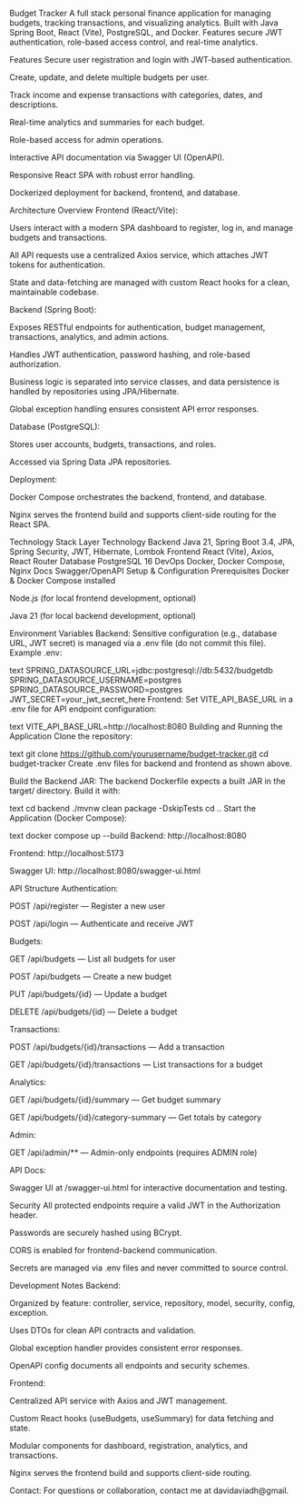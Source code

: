 Budget Tracker
A full stack personal finance application for managing budgets, tracking transactions, and visualizing analytics. Built with Java Spring Boot, React (Vite), PostgreSQL, and Docker. Features secure JWT authentication, role-based access control, and real-time analytics.

Features
Secure user registration and login with JWT-based authentication.

Create, update, and delete multiple budgets per user.

Track income and expense transactions with categories, dates, and descriptions.

Real-time analytics and summaries for each budget.

Role-based access for admin operations.

Interactive API documentation via Swagger UI (OpenAPI).

Responsive React SPA with robust error handling.

Dockerized deployment for backend, frontend, and database.

Architecture Overview
Frontend (React/Vite):

Users interact with a modern SPA dashboard to register, log in, and manage budgets and transactions.

All API requests use a centralized Axios service, which attaches JWT tokens for authentication.

State and data-fetching are managed with custom React hooks for a clean, maintainable codebase.

Backend (Spring Boot):

Exposes RESTful endpoints for authentication, budget management, transactions, analytics, and admin actions.

Handles JWT authentication, password hashing, and role-based authorization.

Business logic is separated into service classes, and data persistence is handled by repositories using JPA/Hibernate.

Global exception handling ensures consistent API error responses.

Database (PostgreSQL):

Stores user accounts, budgets, transactions, and roles.

Accessed via Spring Data JPA repositories.

Deployment:

Docker Compose orchestrates the backend, frontend, and database.

Nginx serves the frontend build and supports client-side routing for the React SPA.

Technology Stack
Layer	Technology
Backend	Java 21, Spring Boot 3.4, JPA, Spring Security, JWT, Hibernate, Lombok
Frontend	React (Vite), Axios, React Router
Database	PostgreSQL 16
DevOps	Docker, Docker Compose, Nginx
Docs	Swagger/OpenAPI
Setup & Configuration
Prerequisites
Docker & Docker Compose installed

Node.js (for local frontend development, optional)

Java 21 (for local backend development, optional)

Environment Variables
Backend:
Sensitive configuration (e.g., database URL, JWT secret) is managed via a .env file (do not commit this file).
Example .env:

text
SPRING_DATASOURCE_URL=jdbc:postgresql://db:5432/budgetdb
SPRING_DATASOURCE_USERNAME=postgres
SPRING_DATASOURCE_PASSWORD=postgres
JWT_SECRET=your_jwt_secret_here
Frontend:
Set VITE_API_BASE_URL in a .env file for API endpoint configuration:

text
VITE_API_BASE_URL=http://localhost:8080
Building and Running the Application
Clone the repository:

text
git clone https://github.com/yourusername/budget-tracker.git
cd budget-tracker
Create .env files for backend and frontend as shown above.

Build the Backend JAR:
The backend Dockerfile expects a built JAR in the target/ directory. Build it with:

text
cd backend
./mvnw clean package -DskipTests
cd ..
Start the Application (Docker Compose):

text
docker compose up --build
Backend: http://localhost:8080

Frontend: http://localhost:5173

Swagger UI: http://localhost:8080/swagger-ui.html

API Structure
Authentication:

POST /api/register — Register a new user

POST /api/login — Authenticate and receive JWT

Budgets:

GET /api/budgets — List all budgets for user

POST /api/budgets — Create a new budget

PUT /api/budgets/{id} — Update a budget

DELETE /api/budgets/{id} — Delete a budget

Transactions:

POST /api/budgets/{id}/transactions — Add a transaction

GET /api/budgets/{id}/transactions — List transactions for a budget

Analytics:

GET /api/budgets/{id}/summary — Get budget summary

GET /api/budgets/{id}/category-summary — Get totals by category

Admin:

GET /api/admin/** — Admin-only endpoints (requires ADMIN role)

API Docs:

Swagger UI at /swagger-ui.html for interactive documentation and testing.

Security
All protected endpoints require a valid JWT in the Authorization header.

Passwords are securely hashed using BCrypt.

CORS is enabled for frontend-backend communication.

Secrets are managed via .env files and never committed to source control.

Development Notes
Backend:

Organized by feature: controller, service, repository, model, security, config, exception.

Uses DTOs for clean API contracts and validation.

Global exception handler provides consistent error responses.

OpenAPI config documents all endpoints and security schemes.

Frontend:

Centralized API service with Axios and JWT management.

Custom React hooks (useBudgets, useSummary) for data fetching and state.

Modular components for dashboard, registration, analytics, and transactions.

Nginx serves the frontend build and supports client-side routing.

Contact:
For questions or collaboration, contact me at davidaviadh@gmail.